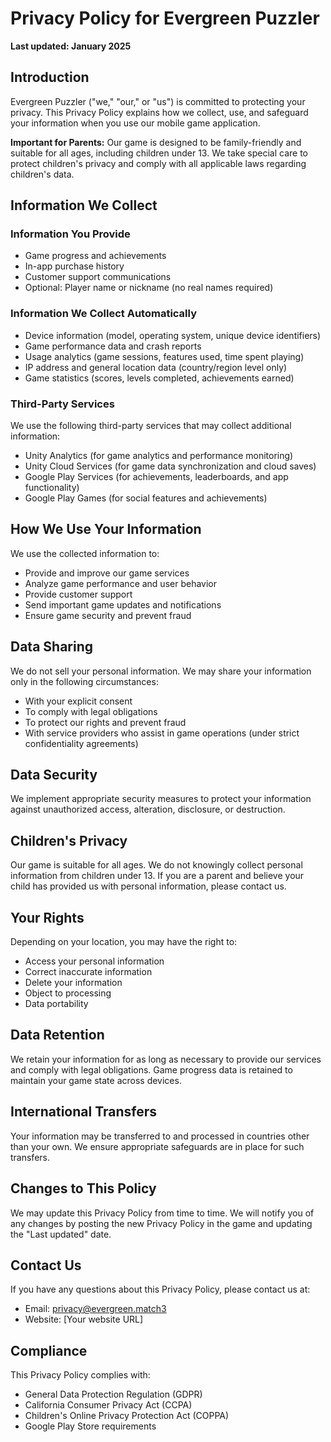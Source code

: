 # Privacy Policy for Evergreen Puzzler

**Last updated: January 2025**

## Introduction

Evergreen Puzzler ("we," "our," or "us") is committed to protecting your privacy. This Privacy Policy explains how we collect, use, and safeguard your information when you use our mobile game application.

**Important for Parents:** Our game is designed to be family-friendly and suitable for all ages, including children under 13. We take special care to protect children's privacy and comply with all applicable laws regarding children's data.

## Information We Collect

### Information You Provide
- Game progress and achievements
- In-app purchase history
- Customer support communications
- Optional: Player name or nickname (no real names required)

### Information We Collect Automatically
- Device information (model, operating system, unique device identifiers)
- Game performance data and crash reports
- Usage analytics (game sessions, features used, time spent playing)
- IP address and general location data (country/region level only)
- Game statistics (scores, levels completed, achievements earned)

### Third-Party Services
We use the following third-party services that may collect additional information:
- Unity Analytics (for game analytics and performance monitoring)
- Unity Cloud Services (for game data synchronization and cloud saves)
- Google Play Services (for achievements, leaderboards, and app functionality)
- Google Play Games (for social features and achievements)

## How We Use Your Information

We use the collected information to:
- Provide and improve our game services
- Analyze game performance and user behavior
- Provide customer support
- Send important game updates and notifications
- Ensure game security and prevent fraud

## Data Sharing

We do not sell your personal information. We may share your information only in the following circumstances:
- With your explicit consent
- To comply with legal obligations
- To protect our rights and prevent fraud
- With service providers who assist in game operations (under strict confidentiality agreements)

## Data Security

We implement appropriate security measures to protect your information against unauthorized access, alteration, disclosure, or destruction.

## Children's Privacy

Our game is suitable for all ages. We do not knowingly collect personal information from children under 13. If you are a parent and believe your child has provided us with personal information, please contact us.

## Your Rights

Depending on your location, you may have the right to:
- Access your personal information
- Correct inaccurate information
- Delete your information
- Object to processing
- Data portability

## Data Retention

We retain your information for as long as necessary to provide our services and comply with legal obligations. Game progress data is retained to maintain your game state across devices.

## International Transfers

Your information may be transferred to and processed in countries other than your own. We ensure appropriate safeguards are in place for such transfers.

## Changes to This Policy

We may update this Privacy Policy from time to time. We will notify you of any changes by posting the new Privacy Policy in the game and updating the "Last updated" date.

## Contact Us

If you have any questions about this Privacy Policy, please contact us at:
- Email: privacy@evergreen.match3
- Website: [Your website URL]

## Compliance

This Privacy Policy complies with:
- General Data Protection Regulation (GDPR)
- California Consumer Privacy Act (CCPA)
- Children's Online Privacy Protection Act (COPPA)
- Google Play Store requirements